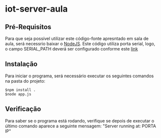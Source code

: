 # iot-server-aula

## Pré-Requisitos
Para que seja possível utilizar este código-fonte apresntado em sala de aula, será necessrio baixar o [NodeJS](https://nodejs.org/). 
Este código utiliza porta serial, logo, o campo SERIAL_PATH deverá ser configurado conforme este [link](https://github.com/EmergingTechnologyAdvisors/node-serialport#new_module_serialport--SerialPort_new)

## Instalação
Para iniciar o programa, será necessário executar os seguintes comandos na pasta do projeto:

```{r, engine='bash', count_lines}
$npm install .
$node app.js 
```

## Verificação
Para saber se o programa está rodando, verifique se depois de executar o último comando aparece a seguinte mensagem: "Server running at: PORTA IP"
